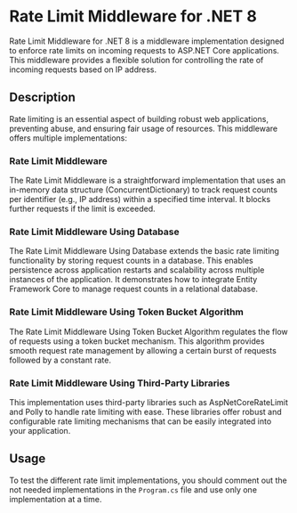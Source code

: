 # Rate Limit Middleware for .NET 8

Rate Limit Middleware for .NET 8 is a middleware implementation designed to enforce rate limits on incoming requests to ASP.NET Core applications. This middleware provides a flexible solution for controlling the rate of incoming requests based on IP address.

## Description

Rate limiting is an essential aspect of building robust web applications, preventing abuse, and ensuring fair usage of resources. This middleware offers multiple implementations:

### Rate Limit Middleware

The Rate Limit Middleware is a straightforward implementation that uses an in-memory data structure (ConcurrentDictionary) to track request counts per identifier (e.g., IP address) within a specified time interval. It blocks further requests if the limit is exceeded.

### Rate Limit Middleware Using Database

The Rate Limit Middleware Using Database extends the basic rate limiting functionality by storing request counts in a database. This enables persistence across application restarts and scalability across multiple instances of the application. It demonstrates how to integrate Entity Framework Core to manage request counts in a relational database.

### Rate Limit Middleware Using Token Bucket Algorithm

The Rate Limit Middleware Using Token Bucket Algorithm regulates the flow of requests using a token bucket mechanism. This algorithm provides smooth request rate management by allowing a certain burst of requests followed by a constant rate.

### Rate Limit Middleware Using Third-Party Libraries

This implementation uses third-party libraries such as AspNetCoreRateLimit and Polly to handle rate limiting with ease. These libraries offer robust and configurable rate limiting mechanisms that can be easily integrated into your application.

## Usage

To test the different rate limit implementations, you should comment out the not needed implementations in the `Program.cs` file and use only one implementation at a time.
